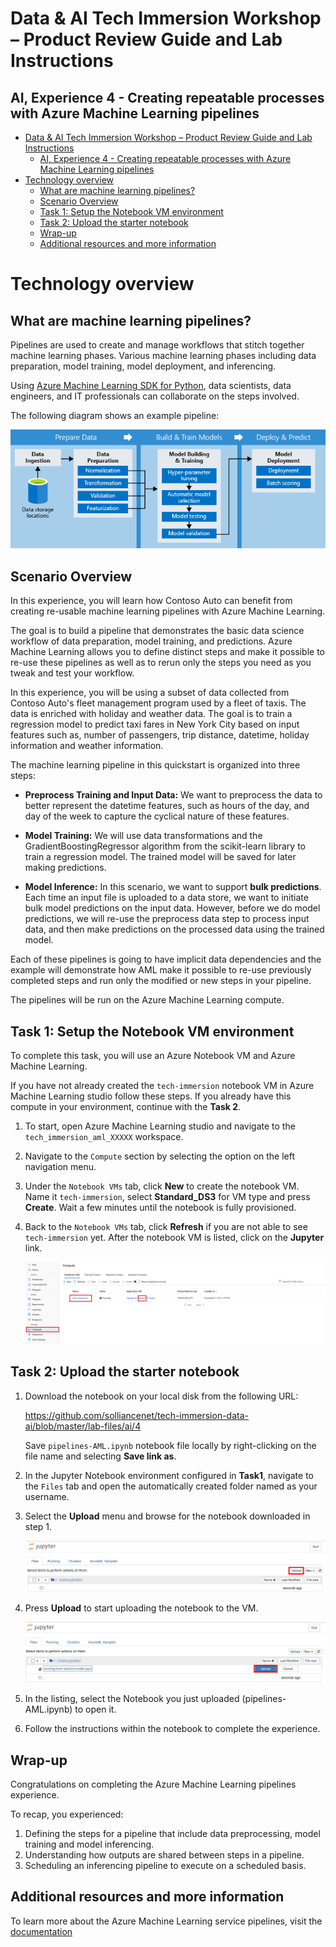 # Data & AI Tech Immersion Workshop – Product Review Guide and Lab Instructions

## AI, Experience 4 - Creating repeatable processes with Azure Machine Learning pipelines

- [Data & AI Tech Immersion Workshop – Product Review Guide and Lab Instructions](#Data--AI-Tech-Immersion-Workshop-%E2%80%93-Product-Review-Guide-and-Lab-Instructions)
  - [AI, Experience 4 - Creating repeatable processes with Azure Machine Learning pipelines](#AI-Experience-4---Creating-repeatable-processes-with-Azure-Machine-Learning-pipelines)
- [Technology overview](#Technology-overview)
  - [What are machine learning pipelines?](#What-are-machine-learning-pipelines)
  - [Scenario Overview](#Scenario-Overview)
  - [Task 1: Setup the Notebook VM environment](#Task-1-Setup-the-Notebook-VM-environment)
  - [Task 2: Upload the starter notebook](#Task-2-Upload-the-starter-notebook)
  - [Wrap-up](#Wrap-up)
  - [Additional resources and more information](#Additional-resources-and-more-information)

# Technology overview

## What are machine learning pipelines?

Pipelines are used to create and manage workflows that stitch together machine learning phases. Various machine learning phases including data preparation, model training, model deployment, and inferencing.

Using [Azure Machine Learning SDK for Python](https://docs.microsoft.com/en-us/python/api/azureml-pipeline-core/?view=azure-ml-py), data scientists, data engineers, and IT professionals can collaborate on the steps involved.

The following diagram shows an example pipeline:

![azure machine learning pipelines](./media/pipelines.png)

## Scenario Overview

In this experience, you will learn how Contoso Auto can benefit from creating re-usable machine learning pipelines with Azure Machine Learning.

The goal is to build a pipeline that demonstrates the basic data science workflow of data preparation, model training, and predictions. Azure Machine Learning allows you to define distinct steps and make it possible to re-use these pipelines as well as to rerun only the steps you need as you tweak and test your workflow.

In this experience, you will be using a subset of data collected from Contoso Auto's fleet management program used by a fleet of taxis. The data is enriched with holiday and weather data. The goal is to train a regression model to predict taxi fares in New York City based on input features such as, number of passengers, trip distance, datetime, holiday information and weather information.

The machine learning pipeline in this quickstart is organized into three steps:

- **Preprocess Training and Input Data:** We want to preprocess the data to better represent the datetime features, such as hours of the day, and day of the week to capture the cyclical nature of these features.

- **Model Training:** We will use data transformations and the GradientBoostingRegressor algorithm from the scikit-learn library to train a regression model. The trained model will be saved for later making predictions.

- **Model Inference:** In this scenario, we want to support **bulk predictions**. Each time an input file is uploaded to a data store, we want to initiate bulk model predictions on the input data. However, before we do model predictions, we will re-use the preprocess data step to process input data, and then make predictions on the processed data using the trained model.

Each of these pipelines is going to have implicit data dependencies and the example will demonstrate how AML make it possible to re-use previously completed steps and run only the modified or new steps in your pipeline.

The pipelines will be run on the Azure Machine Learning compute.

## Task 1: Setup the Notebook VM environment

To complete this task, you will use an Azure Notebook VM and Azure Machine Learning.

If you have not already created the `tech-immersion` notebook VM in Azure Machine Learning studio follow these steps. If you already have this compute in your environment, continue with the **Task 2**.

1. To start, open Azure Machine Learning studio and navigate to the `tech_immersion_aml_XXXXX` workspace.

2. Navigate to the `Compute` section by selecting the option on the left navigation menu.

3. Under the `Notebook VMs` tab, click **New** to create the notebook VM. Name it `tech-immersion`, select **Standard_DS3** for VM type and press **Create**. Wait a few minutes until the notebook is fully provisioned.
4. Back to the `Notebook VMs` tab, click **Refresh** if you are not able to see `tech-immersion` yet. After the notebook VM is listed, click on the **Jupyter** link.

   ![Open NotebookVM](media/01-OpenNotebookVM.png)

## Task 2: Upload the starter notebook

1. Download the notebook on your local disk from the following URL:

   https://github.com/solliancenet/tech-immersion-data-ai/blob/master/lab-files/ai/4
   
   Save `pipelines-AML.ipynb` notebook file locally by right-clicking on the file name and selecting **Save link as**. 

2. In the Jupyter Notebook environment configured in **Task1**, navigate to the `Files` tab and open the automatically created folder named as your username.
3. Select the **Upload** menu and browse for the notebook downloaded in step 1.

   ![Upload notebook](media/05.png 'Upload')

4. Press **Upload** to start uploading the notebook to the VM.

   ![The Upload files from Computer dialog](media/06.png 'Upload files from Computer')

5. In the listing, select the Notebook you just uploaded (pipelines-AML.ipynb) to open it.

6. Follow the instructions within the notebook to complete the experience.


## Wrap-up

Congratulations on completing the Azure Machine Learning pipelines experience.

To recap, you experienced:

1. Defining the steps for a pipeline that include data preprocessing, model training and model inferencing.
2. Understanding how outputs are shared between steps in a pipeline.
3. Scheduling an inferencing pipeline to execute on a scheduled basis.

## Additional resources and more information

To learn more about the Azure Machine Learning service pipelines, visit the [documentation](https://docs.microsoft.com/en-us/azure/machine-learning/service/concept-ml-pipelines)
